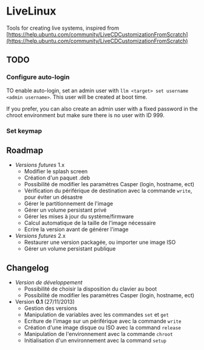 LiveLinux
=========

Tools for creating live systems, inspired from [https://help.ubuntu.com/community/LiveCDCustomizationFromScratch](https://help.ubuntu.com/community/LiveCDCustomizationFromScratch)

TODO
----

### Configure auto-login

TO enable auto-login, set an admin user with `llm <target> set username <admin username>`. This user will be created at boot time.

If you prefer, you can also create an admin user with a fixed password in the chroot environment but make sure there is no user with ID 999.

### Set keymap



Roadmap
-------

* _Versions futures_ 1.x
	* Modifier le splash screen
	* Création d'un paquet .deb
	* Possibilité de modifier les paramètres Casper (login, hostname, ect)
	* Vérification du périférique de destination avec la commande `write`, pour éviter un désastre
	* Gérer le partitionnement de l'image
	* Gérer un volume persistant privé
	* Gérer les mises à jour du système/firmware
	* Calcul automatique de la taille de l'image nécessaire
	* Ecrire la version avant de générer l'image
* _Versions futures_ 2.x
	* Restaurer une version packagée, ou importer une image ISO
	* Gérer un volume persistant publique

Changelog
---------

* _Version de développement_
	* Possibilité de choisir la disposition du clavier au boot
	* Possibilité de modifier les paramètres Casper (login, hostname, ect)
* Version __0.1__ (27/11/2013)
	* Gestion des versions
	* Manipulation de variables avec les commandes `set` et `get`
	* Ecriture de l'image sur un périférique avec la commande `write`
	* Création d'une image disque ou ISO avec la command `release` 
	* Manipulation de l'environnement avec la commande `chroot`
	* Initialisation d'un environnement avec la command `setup`